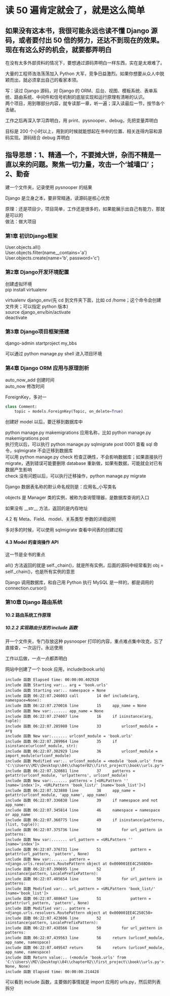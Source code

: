 
# 读 50 遍肯定就会了，就是这么简单  

## 如果没有这本书，我很可能永远也读不懂 Django 源码，或者要付出 50 倍的努力，还达不到现在的效果。现在有这么好的机会，就要都弄明白  

在没有太多外部资料的情况下，要想通过源码弄明白一样东西，实在是太艰难了。  

大量的工程师浩浩荡荡加入 Python 大军，竞争日益激烈。如果你想要从众人中脱颖而出，就必须拿出自己的看家本领。  

写：读过 Django 源码，对 Django 的 ORM、后台、视图、模板系统、表单系统、路由系统、中间件和信号机制的底层实现和运行原理有清晰的认识。  
两个项目，用到哪部分内容，就专读那一章，听一遍；深入读最后一节，按节各个击破。  

工作之后再深入学习弄明白，用 print、pysnooper、debug，先把变量弄明白  

目标是 200 个小时以上，用到的时候就能想起在书中的位置、相关连得内容和源码实现。源码结合 debug 弄明白  

## 指导思想：1、精通一个，不要摊大饼，杂而不精是一直以来的问题。聚焦一切力量，攻击一个‘城墙口’；2、勤奋  

建一个文件夹，记录使用 pysnooper 的结果  

Django 是立身之本，要非常精通，读源码是核心优势  

原理：还是项目少，项目简单，工作还是很多的，如果能展示出自己有能力，那就是可以的  
做法：做大项目  


### 第1章 初识Django框架  

User.objects.all()  
User.objects.filter(name__contains='a')  
User.objects.create(name='b', password='c')  


### 第2章 Django开发环境配置  

创建虚拟环境  
pip install virtualenv  

virtualenv django_env(先 cd 到文件夹下面，比如 cd /home；这个命令会创建文件夹；可以指定 python 版本)  
source django_env/bin/activate  
deactivate  



### 第3章 Django项目框架搭建  

django-admin startproject my_bbs  

可以通过 python manage.py shell 进入项目环境  


### 第4章 Django ORM 应用与原理剖析  

auto_now_add 创建时间  
auto_now 修改时间  

ForeignKey，多对一  

```python
class Comment:  
    topic = models.ForeignKey(Topic, on_delete=True)  
```

创建好 model 以后，要迁移到数据库中  

python manage.py makemigrations 应用名称，比如 python manage.py makemigrations post  
执行完以后，可以执行 python manage.py sqlmigrate post 0001 查看 sql 命令，sqlmigrate 不会迁移到数据库  
可以用 python manage.py check 检查正确性，不会影响数据库；如果直接执行 migrate，遇到错误可能要删除 database 重新做，如果有数据，可能就会对已有数据产生影响    
check 没有问题以后，可以执行迁移操作，python manage.py migrate  

Django 数据表名称的默认命名规则是：应用名_小写类名  

objects 是 Manager 类的实例，被称为查询管理器，是数据库查询的入口  

如果没有 \_\_str__ 方法，返回的是内存地址  


4.2 有 Meta、Field、model、关系类型 参数的详细说明  

多对多的时候，可以使用 sqlmigrate 查看中间表的创建过程  


#### 4.3 Model 的查询操作 API
这一节是全书的重点  

all() 方法返回的就是 self.\_chain()，就是所有实例，后面的源码中经常看到 obj = self.\_chain()，也是所有实例的意思  


Django 调用数据库，和自己用 Python 执行 MySQL 是一样的，都是调用的 connection.cursor()  





### 第10章 Django 路由系统  



#### 10.2 路由系统工作原理  

##### 10.2.2 实现路由分发的 include 函数  

开一个文件夹，专门存放这种 pysnooper 打印的内容，重点难点集中攻克，忘了直接查，一次运行，永远使用  

工作以后做，一点一点都弄明白  

网站中创建了一个 book 应用，include(book.urls)  

    include 函数 Elapsed time: 00:00:00.402920
    include 函数 Starting var:.. arg = 'book.urls'
    include 函数 Starting var:.. namespace = None
    include 函数 06:22:07.246083 call        14 def include(arg, namespace=None):
    include 函数 06:22:07.270016 line        15     app_name = None
    include 函数 New var:....... app_name = None
    include 函数 06:22:07.274007 line        16     if isinstance(arg, tuple):
    include 函数 06:22:07.285980 line        33         urlconf_module = arg
    include 函数 New var:....... urlconf_module = 'book.urls'
    include 函数 06:22:07.289964 line        35     if isinstance(urlconf_module, str):
    include 函数 06:22:07.302929 line        36         urlconf_module = import_module(urlconf_module)
    include 函数 Modified var:.. urlconf_module = <module 'book.urls' from 'C:\\Users\\MI\\Desktop\\04\\chapter02\\first_project\\book\\urls.py'>
    include 函数 06:22:07.320881 line        37     patterns = getattr(urlconf_module, 'urlpatterns', urlconf_module)
    include 函数 New var:....... patterns = [<URLPattern '' [name='index']>, <URLPattern 'book_list/' [name='book_list']>]
    include 函数 06:22:07.323880 line        38     app_name = getattr(urlconf_module, 'app_name', app_name)
    include 函数 06:22:07.336838 line        39     if namespace and not app_name:
    include 函数 06:22:07.345814 line        46     namespace = namespace or app_name
    include 函数 06:22:07.360775 line        49     if isinstance(patterns, (list, tuple)):
    include 函数 06:22:07.375736 line        50         for url_pattern in patterns:
    include 函数 New var:....... url_pattern = <URLPattern '' [name='index']>
    include 函数 06:22:07.376731 line        51             pattern = getattr(url_pattern, 'pattern', None)
    include 函数 New var:....... pattern = <django.urls.resolvers.RoutePattern object at 0x000001EE4C2588D0>
    include 函数 06:22:07.390695 line        52             if isinstance(pattern, LocalePrefixPattern):
    include 函数 06:22:07.405654 line        50         for url_pattern in patterns:
    include 函数 Modified var:.. url_pattern = <URLPattern 'book_list/' [name='book_list']>
    include 函数 06:22:07.408647 line        51             pattern = getattr(url_pattern, 'pattern', None)
    include 函数 Modified var:.. pattern = <django.urls.resolvers.RoutePattern object at 0x000001EE4C258C50>
    include 函数 06:22:07.423606 line        52             if isinstance(pattern, LocalePrefixPattern):
    include 函数 06:22:07.438566 line        50         for url_pattern in patterns:
    include 函数 06:22:07.439563 line        56     return (urlconf_module, app_name, namespace)
    include 函数 06:22:07.449547 return      56     return (urlconf_module, app_name, namespace)
    include 函数 Return value:.. (<module 'book.urls' from 'C:\\Users\\MI\\Desktop\\04\\chapter02\\first_project\\book\\urls.py'>, None, None)
    include 函数 Elapsed time: 00:00:00.214428

可以看到 include 函数，主要做的事情就是 import 应用的 urls.py，然后把列表拆分  




